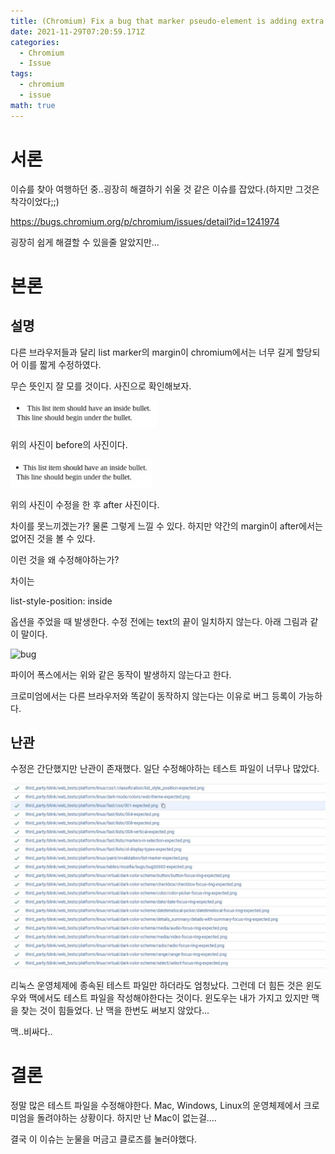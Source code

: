 ```yaml
---
title: (Chromium) Fix a bug that marker pseudo-element is adding extra margin-right
date: 2021-11-29T07:20:59.171Z
categories:
  - Chromium
  - Issue
tags:
  - chromium
  - issue
math: true
---
```

# 서론

이슈를 찾아 여행하던 중..굉장히 해결하기 쉬울 것 같은 이슈를 잡았다.(하지만 그것은 착각이었다;;)

https://bugs.chromium.org/p/chromium/issues/detail?id=1241974

굉장히 쉽게 해결할 수 있을줄 알았지만...

# 본론

## 설명

다른 브라우저들과 달리 list marker의 margin이 chromium에서는 너무 길게 할당되어 이를 짧게 수정하였다.

무슨 뜻인지 잘 모를 것이다. 사진으로 확인해보자.

![chromium-margin-before](/assets/img/uploads/chromium-margin-before.jpg "chromium-margin-before")

위의 사진이 before의 사진이다.

![chromium-margin-after](/assets/img/uploads/chromium-margin-after.jpg "chromium-margin-after")

위의 사진이 수정을 한 후 after 사진이다.

차이를 못느끼겠는가? 물론 그렇게 느낄 수 있다. 하지만 약간의 margin이 after에서는 없어진 것을 볼 수 있다.

이런 것을 왜 수정해야하는가?

차이는

list-style-position: inside

옵션을 주었을 때 발생한다. 수정 전에는 text의 끝이 일치하지 않는다. 아래 그림과 같이 말이다.

![bug](https://00f74ba44b382116ded03cc4bd57a6ee29556fb053-apidata.googleusercontent.com/download/storage/v1/b/monorail-prod.appspot.com/o/16%2Fattachments%2Fa3dfa6f2-501e-4378-8682-e31cf56a27e9?jk=AFshE3Vr8if15QnaLf7ddJRX2C9VGXotg6xGVN5V2z3g8b4DnA6i0f5vNLcFHrHGO_jJSxcGlWhtsX2ROwtr_ryAOseUM8h0nATmmWLAEBl1G0ldDmmkVJqDlS0QuCYW4rV8Fz-3hypWxz_CZwgSYqgnfAsy3-a9yvuMLKHvlQurs5lwct0QeuIvZ05l6M1Z14ZnCUYk-gfbGvHttvrCf7CSQUkHtJMju3va1eW7alXG-vExVwu7K8bPAt5jBtSFS00KybJ3E7Zm1VwF3z4m1hXeB2Xb_N_1HxTKm3mkWivObKZIR_DKBNcSzOw3qIU4SAiIA9de5YZGhS2lyc7bXAowrF12pjcQcWNwEAgO25FIWKQPdpXDgpJ3E3Bja4v_ft9z-k6Rfml4Awf7VfpmZLPzhVacD9awhiSVU6T1nUzla30NmJEc30kDg6l4wCeUVTucYdf_bl_n1LqS9Vp_RaNfs0SYR86qlbKSVJjI6-yQY944IE_DkvuzyTIAtrf_fp1IaEt9Jy7aVzzullhMXi60BthIYs0caiena8T6vZbJ41kxf3m1EuNlYjAb0kkcdAb8Fr9IbxRKJXiqmsBHoy97lSbjPKjRLsYDwVq_flr0uyDQWCeo4GTbITbw2bwfV4SupE2wy9rbX97l_NI3JJNnZKarSOSWKQ_Q3FZomNPPO3808Z7Ihrro-CuKKWNKHuaAjKosrMDg2RuV8zVOWTJjGfRgvkUkai3kI6iDqM2BLyOsd9Opsztpr9YZIUB099FmI7jkV_nJhEBQ9yQNvd0jzi3Y_BI5siIgg354CbVCLkDvEpHV5_6ihrQf8c8cmH9uZji-49UsUSYOep4SS4weUiJaRfA_OeMRTm7K7zlgJjO5ksPZNcAihv2j367hK2nnjJXOj9zo2M61c2ZfBa4pYOQr1vN6W83Zj2bXR7Y8hH4Wg8PTxd5gPz15qZXJDeufG_tSwF5jfl9rU-2mDhsD-aGsq2k_t9wd8RfEwjlgglpgBrJQwrKHA1pxOiIZeJsKDfNNUbJrlcZ00LFU3eP506oiTBhgeynnkSqq4qNLoAYPxOKcrxu9bmY-C45mqav6CV5eRXrIFm43anWobR_c17vaiqLdBSrY-ejfJfyH9llZ_5VdW55jy61Jaukfw7Q2nqwcUy__jDhbCKgFmN3Mq7U4txiKKRHdqUjlfHSoQdJze4UMMCGivP1kBGRPyWmd_2PPqpU8G_MIxOlKoqQbOWKjPe7u-0q671PvxNAwNtk-mni2-8w2Cs23GlGTsj9JuExhDX6TrLRYHSW3NiGdrr2WcB3yriRWuMMMveogdaZtrFwAEf668v1SAUJQ5V7ncMTh_K8Um696KE5foNSjsDHYbruGAraz5Z6qKPvVp4QtScZVEqJ8ItokQ5E5YtM4SufRpbIJB0BogeIrKtoYsCNWntzyR6q86_DNwghhl0t-IJkyABGo9A9MTRbi2mQTRe3cuUT5IV2JL4WOGQyE5qqd9a80MGh9jKmKcu1J0NJxKdxkk6jjrr_uGmZHVtPV4TTYsE4krslScTvF2SV0KL506lhh0b0Bssqnl_LIErIU-FV0oj3XCdqSdxG0Jx-Kxp5Bm41rNsCzGCnBaIylMea_3T_EbwNhLIEfqp-hLVqRONjOtZoA5_9fSXMMPc_IAky9784pFLkGoy1BfoOKq4nJ "bug")

파이어 폭스에서는 위와 같은 동작이 발생하지 않는다고 한다.

크로미엄에서는 다른 브라우저와 똑같이 동작하지 않는다는 이유로 버그 등록이 가능하다.

## 난관

수정은 간단했지만 난관이 존재했다. 일단 수정해야하는 테스트 파일이 너무나 많았다.

![chromium-linux-test](/assets/img/uploads/chromium-linux-test.jpg "chromium-linux-test")

리눅스 운영체제에 종속된 테스트 파일만 하더라도 엄청났다.
그런데 더 힘든 것은 윈도우와 맥에서도 테스트 파일을 작성해야한다는 것이다. 윈도우는 내가 가지고 있지만 맥을 찾는 것이 힘들었다. 난 맥을 한번도 써보지 않았다...

맥..비싸다..

# 결론

정말 많은 테스트 파일을 수정해야한다. Mac, Windows, Linux의 운영체제에서 크로미엄을 돌려야하는 상황이다. 하지만 난 Mac이 없는걸....

결국 이 이슈는 눈물을 머금고 클로즈를 눌러야했다.